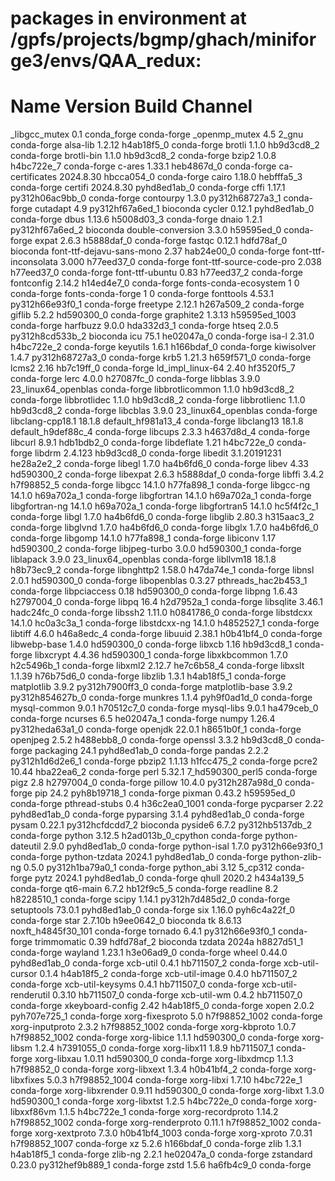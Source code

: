 # packages in environment at /gpfs/projects/bgmp/ghach/miniforge3/envs/QAA_redux:
#
# Name                    Version                   Build  Channel
_libgcc_mutex             0.1                 conda_forge    conda-forge
_openmp_mutex             4.5                       2_gnu    conda-forge
alsa-lib                  1.2.12               h4ab18f5_0    conda-forge
brotli                    1.1.0                hb9d3cd8_2    conda-forge
brotli-bin                1.1.0                hb9d3cd8_2    conda-forge
bzip2                     1.0.8                h4bc722e_7    conda-forge
c-ares                    1.33.1               heb4867d_0    conda-forge
ca-certificates           2024.8.30            hbcca054_0    conda-forge
cairo                     1.18.0               hebfffa5_3    conda-forge
certifi                   2024.8.30          pyhd8ed1ab_0    conda-forge
cffi                      1.17.1          py312h06ac9bb_0    conda-forge
contourpy                 1.3.0           py312h68727a3_1    conda-forge
cutadapt                  4.9             py312hf67a6ed_1    bioconda
cycler                    0.12.1             pyhd8ed1ab_0    conda-forge
dbus                      1.13.6               h5008d03_3    conda-forge
dnaio                     1.2.1           py312hf67a6ed_2    bioconda
double-conversion         3.3.0                h59595ed_0    conda-forge
expat                     2.6.3                h5888daf_0    conda-forge
fastqc                    0.12.1               hdfd78af_0    bioconda
font-ttf-dejavu-sans-mono 2.37                 hab24e00_0    conda-forge
font-ttf-inconsolata      3.000                h77eed37_0    conda-forge
font-ttf-source-code-pro  2.038                h77eed37_0    conda-forge
font-ttf-ubuntu           0.83                 h77eed37_2    conda-forge
fontconfig                2.14.2               h14ed4e7_0    conda-forge
fonts-conda-ecosystem     1                             0    conda-forge
fonts-conda-forge         1                             0    conda-forge
fonttools                 4.53.1          py312h66e93f0_1    conda-forge
freetype                  2.12.1               h267a509_2    conda-forge
giflib                    5.2.2                hd590300_0    conda-forge
graphite2                 1.3.13            h59595ed_1003    conda-forge
harfbuzz                  9.0.0                hda332d3_1    conda-forge
htseq                     2.0.5           py312h8cd533b_2    bioconda
icu                       75.1                 he02047a_0    conda-forge
isa-l                     2.31.0               h4bc722e_2    conda-forge
keyutils                  1.6.1                h166bdaf_0    conda-forge
kiwisolver                1.4.7           py312h68727a3_0    conda-forge
krb5                      1.21.3               h659f571_0    conda-forge
lcms2                     2.16                 hb7c19ff_0    conda-forge
ld_impl_linux-64          2.40                 hf3520f5_7    conda-forge
lerc                      4.0.0                h27087fc_0    conda-forge
libblas                   3.9.0           23_linux64_openblas    conda-forge
libbrotlicommon           1.1.0                hb9d3cd8_2    conda-forge
libbrotlidec              1.1.0                hb9d3cd8_2    conda-forge
libbrotlienc              1.1.0                hb9d3cd8_2    conda-forge
libcblas                  3.9.0           23_linux64_openblas    conda-forge
libclang-cpp18.1          18.1.8          default_hf981a13_4    conda-forge
libclang13                18.1.8          default_h9def88c_4    conda-forge
libcups                   2.3.3                h4637d8d_4    conda-forge
libcurl                   8.9.1                hdb1bdb2_0    conda-forge
libdeflate                1.21                 h4bc722e_0    conda-forge
libdrm                    2.4.123              hb9d3cd8_0    conda-forge
libedit                   3.1.20191231         he28a2e2_2    conda-forge
libegl                    1.7.0                ha4b6fd6_0    conda-forge
libev                     4.33                 hd590300_2    conda-forge
libexpat                  2.6.3                h5888daf_0    conda-forge
libffi                    3.4.2                h7f98852_5    conda-forge
libgcc                    14.1.0               h77fa898_1    conda-forge
libgcc-ng                 14.1.0               h69a702a_1    conda-forge
libgfortran               14.1.0               h69a702a_1    conda-forge
libgfortran-ng            14.1.0               h69a702a_1    conda-forge
libgfortran5              14.1.0               hc5f4f2c_1    conda-forge
libgl                     1.7.0                ha4b6fd6_0    conda-forge
libglib                   2.80.3               h315aac3_2    conda-forge
libglvnd                  1.7.0                ha4b6fd6_0    conda-forge
libglx                    1.7.0                ha4b6fd6_0    conda-forge
libgomp                   14.1.0               h77fa898_1    conda-forge
libiconv                  1.17                 hd590300_2    conda-forge
libjpeg-turbo             3.0.0                hd590300_1    conda-forge
liblapack                 3.9.0           23_linux64_openblas    conda-forge
libllvm18                 18.1.8               h8b73ec9_2    conda-forge
libnghttp2                1.58.0               h47da74e_1    conda-forge
libnsl                    2.0.1                hd590300_0    conda-forge
libopenblas               0.3.27          pthreads_hac2b453_1    conda-forge
libpciaccess              0.18                 hd590300_0    conda-forge
libpng                    1.6.43               h2797004_0    conda-forge
libpq                     16.4                 h2d7952a_1    conda-forge
libsqlite                 3.46.1               hadc24fc_0    conda-forge
libssh2                   1.11.0               h0841786_0    conda-forge
libstdcxx                 14.1.0               hc0a3c3a_1    conda-forge
libstdcxx-ng              14.1.0               h4852527_1    conda-forge
libtiff                   4.6.0                h46a8edc_4    conda-forge
libuuid                   2.38.1               h0b41bf4_0    conda-forge
libwebp-base              1.4.0                hd590300_0    conda-forge
libxcb                    1.16                 hb9d3cd8_1    conda-forge
libxcrypt                 4.4.36               hd590300_1    conda-forge
libxkbcommon              1.7.0                h2c5496b_1    conda-forge
libxml2                   2.12.7               he7c6b58_4    conda-forge
libxslt                   1.1.39               h76b75d6_0    conda-forge
libzlib                   1.3.1                h4ab18f5_1    conda-forge
matplotlib                3.9.2           py312h7900ff3_0    conda-forge
matplotlib-base           3.9.2           py312h854627b_0    conda-forge
munkres                   1.1.4              pyh9f0ad1d_0    conda-forge
mysql-common              9.0.1                h70512c7_0    conda-forge
mysql-libs                9.0.1                ha479ceb_0    conda-forge
ncurses                   6.5                  he02047a_1    conda-forge
numpy                     1.26.4          py312heda63a1_0    conda-forge
openjdk                   22.0.1               h8651b0f_1    conda-forge
openjpeg                  2.5.2                h488ebb8_0    conda-forge
openssl                   3.3.2                hb9d3cd8_0    conda-forge
packaging                 24.1               pyhd8ed1ab_0    conda-forge
pandas                    2.2.2           py312h1d6d2e6_1    conda-forge
pbzip2                    1.1.13               h1fcc475_2    conda-forge
pcre2                     10.44                hba22ea6_2    conda-forge
perl                      5.32.1          7_hd590300_perl5    conda-forge
pigz                      2.8                  h2797004_0    conda-forge
pillow                    10.4.0          py312h287a98d_0    conda-forge
pip                       24.2               pyh8b19718_1    conda-forge
pixman                    0.43.2               h59595ed_0    conda-forge
pthread-stubs             0.4               h36c2ea0_1001    conda-forge
pycparser                 2.22               pyhd8ed1ab_0    conda-forge
pyparsing                 3.1.4              pyhd8ed1ab_0    conda-forge
pysam                     0.22.1          py312hcfdcdd7_2    bioconda
pyside6                   6.7.2           py312hb5137db_2    conda-forge
python                    3.12.5          h2ad013b_0_cpython    conda-forge
python-dateutil           2.9.0              pyhd8ed1ab_0    conda-forge
python-isal               1.7.0           py312h66e93f0_1    conda-forge
python-tzdata             2024.1             pyhd8ed1ab_0    conda-forge
python-zlib-ng            0.5.0           py312h1ba79a0_1    conda-forge
python_abi                3.12                    5_cp312    conda-forge
pytz                      2024.1             pyhd8ed1ab_0    conda-forge
qhull                     2020.2               h434a139_5    conda-forge
qt6-main                  6.7.2                hb12f9c5_5    conda-forge
readline                  8.2                  h8228510_1    conda-forge
scipy                     1.14.1          py312h7d485d2_0    conda-forge
setuptools                73.0.1             pyhd8ed1ab_0    conda-forge
six                       1.16.0             pyh6c4a22f_0    conda-forge
star                      2.7.10b              h9ee0642_0    bioconda
tk                        8.6.13          noxft_h4845f30_101    conda-forge
tornado                   6.4.1           py312h66e93f0_1    conda-forge
trimmomatic               0.39                 hdfd78af_2    bioconda
tzdata                    2024a                h8827d51_1    conda-forge
wayland                   1.23.1               h3e06ad9_0    conda-forge
wheel                     0.44.0             pyhd8ed1ab_0    conda-forge
xcb-util                  0.4.1                hb711507_2    conda-forge
xcb-util-cursor           0.1.4                h4ab18f5_2    conda-forge
xcb-util-image            0.4.0                hb711507_2    conda-forge
xcb-util-keysyms          0.4.1                hb711507_0    conda-forge
xcb-util-renderutil       0.3.10               hb711507_0    conda-forge
xcb-util-wm               0.4.2                hb711507_0    conda-forge
xkeyboard-config          2.42                 h4ab18f5_0    conda-forge
xopen                     2.0.2              pyh707e725_1    conda-forge
xorg-fixesproto           5.0               h7f98852_1002    conda-forge
xorg-inputproto           2.3.2             h7f98852_1002    conda-forge
xorg-kbproto              1.0.7             h7f98852_1002    conda-forge
xorg-libice               1.1.1                hd590300_0    conda-forge
xorg-libsm                1.2.4                h7391055_0    conda-forge
xorg-libx11               1.8.9                hb711507_1    conda-forge
xorg-libxau               1.0.11               hd590300_0    conda-forge
xorg-libxdmcp             1.1.3                h7f98852_0    conda-forge
xorg-libxext              1.3.4                h0b41bf4_2    conda-forge
xorg-libxfixes            5.0.3             h7f98852_1004    conda-forge
xorg-libxi                1.7.10               h4bc722e_1    conda-forge
xorg-libxrender           0.9.11               hd590300_0    conda-forge
xorg-libxt                1.3.0                hd590300_1    conda-forge
xorg-libxtst              1.2.5                h4bc722e_0    conda-forge
xorg-libxxf86vm           1.1.5                h4bc722e_1    conda-forge
xorg-recordproto          1.14.2            h7f98852_1002    conda-forge
xorg-renderproto          0.11.1            h7f98852_1002    conda-forge
xorg-xextproto            7.3.0             h0b41bf4_1003    conda-forge
xorg-xproto               7.0.31            h7f98852_1007    conda-forge
xz                        5.2.6                h166bdaf_0    conda-forge
zlib                      1.3.1                h4ab18f5_1    conda-forge
zlib-ng                   2.2.1                he02047a_0    conda-forge
zstandard                 0.23.0          py312hef9b889_1    conda-forge
zstd                      1.5.6                ha6fb4c9_0    conda-forge
